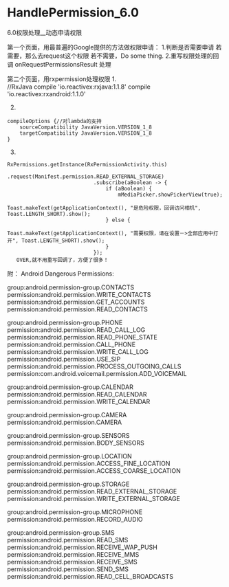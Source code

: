 ﻿# HandlePermission_6.0
6.0权限处理__动态申请权限

第一个页面，用最普遍的Google提供的方法做权限申请：
  1.判断是否需要申请
    若需要，那么去request这个权限
    若不需要，Do some thing.
  2.重写权限处理的回调 onRequestPermissionsResult
    处理

第二个页面，用rxpermission处理权限
  1.    
    //RxJava
    compile 'io.reactivex:rxjava:1.1.8'
    compile 'io.reactivex:rxandroid:1.1.0'
    
  2. 
    compileOptions {//对lambda的支持
        sourceCompatibility JavaVersion.VERSION_1_8
        targetCompatibility JavaVersion.VERSION_1_8
    }
    
  3.
    RxPermissions.getInstance(RxPermissionActivity.this)
                                .request(Manifest.permission.READ_EXTERNAL_STORAGE)
                                .subscribe(aBoolean -> {
                                    if (aBoolean) {
                                        mMediaPicker.showPickerView(true);
                                        Toast.makeText(getApplicationContext(), "是危险权限，回调访问相机", Toast.LENGTH_SHORT).show();
                                    } else {
                                        Toast.makeText(getApplicationContext(), "需要权限，请在设置－>全部应用中打开", Toast.LENGTH_SHORT).show();
                                    }
                                });
       OVER,就不用重写回调了，方便了很多！                         
    


附：
Android Dangerous Permissions:

group:android.permission-group.CONTACTS
  permission:android.permission.WRITE_CONTACTS
  permission:android.permission.GET_ACCOUNTS
  permission:android.permission.READ_CONTACTS

group:android.permission-group.PHONE
  permission:android.permission.READ_CALL_LOG
  permission:android.permission.READ_PHONE_STATE
  permission:android.permission.CALL_PHONE
  permission:android.permission.WRITE_CALL_LOG
  permission:android.permission.USE_SIP
  permission:android.permission.PROCESS_OUTGOING_CALLS
  permission:com.android.voicemail.permission.ADD_VOICEMAIL

group:android.permission-group.CALENDAR
  permission:android.permission.READ_CALENDAR
  permission:android.permission.WRITE_CALENDAR

group:android.permission-group.CAMERA
  permission:android.permission.CAMERA

group:android.permission-group.SENSORS
  permission:android.permission.BODY_SENSORS

group:android.permission-group.LOCATION
  permission:android.permission.ACCESS_FINE_LOCATION
  permission:android.permission.ACCESS_COARSE_LOCATION

group:android.permission-group.STORAGE
  permission:android.permission.READ_EXTERNAL_STORAGE
  permission:android.permission.WRITE_EXTERNAL_STORAGE

group:android.permission-group.MICROPHONE
  permission:android.permission.RECORD_AUDIO

group:android.permission-group.SMS
  permission:android.permission.READ_SMS
  permission:android.permission.RECEIVE_WAP_PUSH
  permission:android.permission.RECEIVE_MMS
  permission:android.permission.RECEIVE_SMS
  permission:android.permission.SEND_SMS
  permission:android.permission.READ_CELL_BROADCASTS
